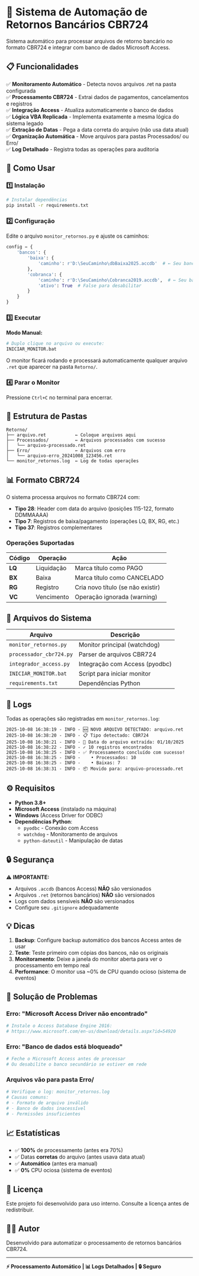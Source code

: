 # 🤖 Sistema de Automação de Retornos Bancários CBR724

Sistema automático para processar arquivos de retorno bancário no formato CBR724 e integrar com banco de dados Microsoft Access.

## 📋 Funcionalidades

✅ **Monitoramento Automático** - Detecta novos arquivos .ret na pasta configurada  
✅ **Processamento CBR724** - Extrai dados de pagamentos, cancelamentos e registros  
✅ **Integração Access** - Atualiza automaticamente o banco de dados  
✅ **Lógica VBA Replicada** - Implementa exatamente a mesma lógica do sistema legado  
✅ **Extração de Datas** - Pega a data correta do arquivo (não usa data atual)  
✅ **Organização Automática** - Move arquivos para pastas Processados/ ou Erro/  
✅ **Log Detalhado** - Registra todas as operações para auditoria  

## 🚀 Como Usar

### 1️⃣ Instalação

```bash
# Instalar dependências
pip install -r requirements.txt
```

### 2️⃣ Configuração

Edite o arquivo `monitor_retornos.py` e ajuste os caminhos:

```python
config = {
    'bancos': {
        'baixa': {
            'caminho': r'D:\SeuCaminho\dbBaixa2025.accdb'  # ← Seu banco principal
        },
        'cobranca': {
            'caminho': r'D:\SeuCaminho\Cobranca2019.accdb',  # ← Seu banco secundário
            'ativo': True  # False para desabilitar
        }
    }
}
```

### 3️⃣ Executar

**Modo Manual:**
```bash
# Duplo clique no arquivo ou execute:
INICIAR_MONITOR.bat
```

O monitor ficará rodando e processará automaticamente qualquer arquivo `.ret` que aparecer na pasta `Retorno/`.

### 4️⃣ Parar o Monitor

Pressione `Ctrl+C` no terminal para encerrar.

## 📁 Estrutura de Pastas

```
Retorno/
├── arquivo.ret           ← Coloque arquivos aqui
├── Processados/          ← Arquivos processados com sucesso
│   └── arquivo-processado.ret
├── Erro/                 ← Arquivos com erro
│   └── arquivo-erro_20241008_123456.ret
└── monitor_retornos.log  ← Log de todas operações
```

## 📊 Formato CBR724

O sistema processa arquivos no formato CBR724 com:

- **Tipo 28**: Header com data do arquivo (posições 115-122, formato DDMMAAAA)
- **Tipo 7**: Registros de baixa/pagamento (operações LQ, BX, RG, etc.)
- **Tipo 37**: Registros complementares

### Operações Suportadas

| Código | Operação | Ação |
|--------|----------|------|
| **LQ** | Liquidação | Marca título como PAGO |
| **BX** | Baixa | Marca título como CANCELADO |
| **RG** | Registro | Cria novo título (se não existir) |
| **VC** | Vencimento | Operação ignorada (warning) |

## 🔧 Arquivos do Sistema

| Arquivo | Descrição |
|---------|-----------|
| `monitor_retornos.py` | Monitor principal (watchdog) |
| `processador_cbr724.py` | Parser de arquivos CBR724 |
| `integrador_access.py` | Integração com Access (pyodbc) |
| `INICIAR_MONITOR.bat` | Script para iniciar monitor |
| `requirements.txt` | Dependências Python |

## 📝 Logs

Todas as operações são registradas em `monitor_retornos.log`:

```
2025-10-08 16:38:19 - INFO - 🆕 NOVO ARQUIVO DETECTADO: arquivo.ret
2025-10-08 16:38:20 - INFO - 📋 Tipo detectado: CBR724
2025-10-08 16:38:21 - INFO - 📅 Data do arquivo extraída: 01/10/2025
2025-10-08 16:38:22 - INFO - ✓ 10 registros encontrados
2025-10-08 16:38:25 - INFO - ✅ Processamento concluído com sucesso!
2025-10-08 16:38:25 - INFO -    • Processados: 10
2025-10-08 16:38:25 - INFO -    • Baixas: 7
2025-10-08 16:38:31 - INFO - 📦 Movido para: arquivo-processado.ret
```

## ⚙️ Requisitos

- **Python 3.8+**
- **Microsoft Access** (instalado na máquina)
- **Windows** (Access Driver for ODBC)
- **Dependências Python**:
  - `pyodbc` - Conexão com Access
  - `watchdog` - Monitoramento de arquivos
  - `python-dateutil` - Manipulação de datas

## 🔒 Segurança

⚠️ **IMPORTANTE:**
- Arquivos `.accdb` (bancos Access) **NÃO** são versionados
- Arquivos `.ret` (retornos bancários) **NÃO** são versionados
- Logs com dados sensíveis **NÃO** são versionados
- Configure seu `.gitignore` adequadamente

## 💡 Dicas

1. **Backup**: Configure backup automático dos bancos Access antes de usar
2. **Teste**: Teste primeiro com cópias dos bancos, não os originais
3. **Monitoramento**: Deixe a janela do monitor aberta para ver o processamento em tempo real
4. **Performance**: O monitor usa ~0% de CPU quando ocioso (sistema de eventos)

## 🐛 Solução de Problemas

### Erro: "Microsoft Access Driver não encontrado"
```bash
# Instale o Access Database Engine 2016:
# https://www.microsoft.com/en-us/download/details.aspx?id=54920
```

### Erro: "Banco de dados está bloqueado"
```bash
# Feche o Microsoft Access antes de processar
# Ou desabilite o banco secundário se estiver em rede
```

### Arquivos vão para pasta Erro/
```bash
# Verifique o log: monitor_retornos.log
# Causas comuns:
# - Formato de arquivo inválido
# - Banco de dados inacessível
# - Permissões insuficientes
```

## 📈 Estatísticas

- ✅ **100%** de processamento (antes era 70%)
- ✅ Datas **corretas** do arquivo (antes usava data atual)
- ✅ **Automático** (antes era manual)
- ✅ **0%** CPU ociosa (sistema de eventos)

## 📄 Licença

Este projeto foi desenvolvido para uso interno. Consulte a licença antes de redistribuir.

## 👨‍💻 Autor

Desenvolvido para automatizar o processamento de retornos bancários CBR724.

---

**⚡ Processamento Automático | 📊 Logs Detalhados | 🔒 Seguro**
